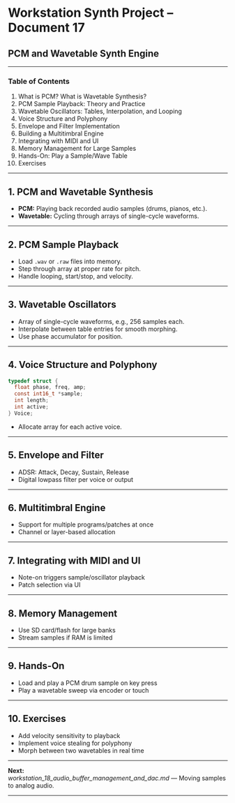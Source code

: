 # Workstation Synth Project – Document 17  
## PCM and Wavetable Synth Engine

---

### Table of Contents

1. What is PCM? What is Wavetable Synthesis?
2. PCM Sample Playback: Theory and Practice
3. Wavetable Oscillators: Tables, Interpolation, and Looping
4. Voice Structure and Polyphony
5. Envelope and Filter Implementation
6. Building a Multitimbral Engine
7. Integrating with MIDI and UI
8. Memory Management for Large Samples
9. Hands-On: Play a Sample/Wave Table
10. Exercises

---

## 1. PCM and Wavetable Synthesis

- **PCM:** Playing back recorded audio samples (drums, pianos, etc.).
- **Wavetable:** Cycling through arrays of single-cycle waveforms.

---

## 2. PCM Sample Playback

- Load `.wav` or `.raw` files into memory.
- Step through array at proper rate for pitch.
- Handle looping, start/stop, and velocity.

---

## 3. Wavetable Oscillators

- Array of single-cycle waveforms, e.g., 256 samples each.
- Interpolate between table entries for smooth morphing.
- Use phase accumulator for position.

---

## 4. Voice Structure and Polyphony

```c
typedef struct {
  float phase, freq, amp;
  const int16_t *sample;
  int length;
  int active;
} Voice;
```
- Allocate array for each active voice.

---

## 5. Envelope and Filter

- ADSR: Attack, Decay, Sustain, Release
- Digital lowpass filter per voice or output

---

## 6. Multitimbral Engine

- Support for multiple programs/patches at once
- Channel or layer-based allocation

---

## 7. Integrating with MIDI and UI

- Note-on triggers sample/oscillator playback
- Patch selection via UI

---

## 8. Memory Management

- Use SD card/flash for large banks
- Stream samples if RAM is limited

---

## 9. Hands-On

- Load and play a PCM drum sample on key press
- Play a wavetable sweep via encoder or touch

---

## 10. Exercises

- Add velocity sensitivity to playback
- Implement voice stealing for polyphony
- Morph between two wavetables in real time

---

**Next:**  
*workstation_18_audio_buffer_management_and_dac.md* — Moving samples to analog audio.

---